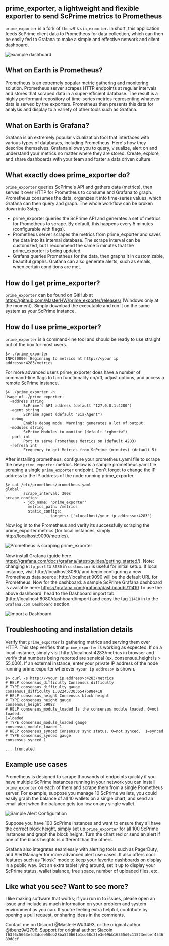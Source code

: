 ## prime_exporter, a lightweight and flexible exporter to send ScPrime metrics to Prometheus
`prime_exporter` is a fork of `tbenz9`'s `sia_exporter`.
In short, this application feeds ScPrime client data to Prometheus for data
collection, which can then be easily fed to Grafana to make a simple and effective
network and client dashboard.

![example dashboard](https://grafana.com/api/dashboards/11410/images/7292/image)

## What on Earth is Prometheus?
Prometheus is an extremely popular metric gathering and monitoring solution.
Prometheus server scrapes HTTP endpoints at regular intervals and stores that
scraped data in a super-efficient database. The result is a highly performant
repository of time-series metrics representing whatever data is served by the
exporters. Prometheus then presents this data for analysis and display to a
variety of other tools such as Grafana.

## What on Earth is Grafana?
Grafana is an extremely popular vizualization tool that interfaces with various
types of databases, including Prometheus. Here's how they describe themselves.
Grafana allows you to query, visualize, alert on and understand your metrics no
matter where they are stored. Create, explore, and share dashboards with your
team and foster a data driven culture.

## What exactly does prime_exporter do?
`prime_exporter` queries ScPrime's API and gathers data (metrics), then serves it over
HTTP for Prometheus to consume and Grafana to graph. Prometheus consumes the
data, organizes it into time-series values, which Grafana can then query and
graph. The whole workflow can be broken down into 3step.
*  prime_exporter queries the ScPrime API and generates a set of metrics for
   Prometheus to scrape. By default, this happens every 5 minutes (configurable
   with flags).
*  Prometheus server scrapes the metrics from prime_exporter and saves the data
   into its internal database. The scrape interval can be customized, but I
   recommend the same 5 minutes that the prime_exporter is being updated.
*  Grafana queries Prometheus for the data, then graphs it in customizable,
   beautiful graphs. Grafana can also generate alerts, such as emails, when
   certain conditions are met.

## How do I get prime_exporter?
`prime_exporter` can be found on GitHub at
https://github.com/MasterHW/prime_exporter/releases/ (Windows only at the moment).
Simply download the executable and run it on the same system as your ScPrime instance.


## How do I use prime_exporter?
`prime_exporter` is a command-line tool and should be ready to use straight out of
the box for most users.
```
$> ./prime_exporter
INFO[0000] Beginning to metrics at http://<your ip address>:4283/metrics
```

For more advanced users prime_exporter does have a number of command-line flags to
turn functionality on/off, adjust options, and access a remote ScPrime instance.
```
$> ./prime_exporter -h
Usage of ./prime_exporter:
  -address string
        ScPrime's API address (default "127.0.0.1:4280")
  -agent string
        ScPrime agent (default "Sia-Agent")
  -debug
        Enable debug mode. Warning: generates a lot of output.
  -modules string
        ScPrime Modules to monitor (default "cghmrtw")
  -port int
        Port to serve Prometheus Metrics on (default 4283)
  -refresh int
        Frequency to get Metrics from ScPrime (minutes) (default 5)
```
After installing prometheus, configure your prometheus.yaml file to scrape the
new `prime_exporter` metrics.
Below is a sample prometheus.yaml file scraping a single `prime_exporter`
endpoint. Don't forget to change the IP address to the IP address of the node
running prime_exporter.
```
$> cat /etc/prometheus/prometheus.yaml
global:
        scrape_interval: 300s
scrape_configs:
        - job_name: 'prime_exporter'
          metrics_path: /metrics
          static_configs:
                  - targets: ['<localhost/your ip address>:4283']
```
Now log in to the Prometheus and verify its successfully scraping the
prime_exporter metrics (for local instances, simply http://localhost:9090/metrics).

![Prometheus is scraping prime_exporter](https://i.imgur.com/SEomwgE.jpg)

Now install Grafana (guide here https://grafana.com/docs/grafana/latest/guides/getting_started/).
Note: changing `http_port` to `8080` in `custom.ini` is useful for initial setup.
If local instance, visit http://localhost:8080/ and begin configuring a new Prometheus data
source: http://localhost:9090 will be the default URL for Prometheus.
Now for the dashboard: a sample ScPrime Grafana dashboard is available
here: https://grafana.com/grafana/dashboards/11410
To use the above dashboard, head to the Dashboard import tab (http://localhost:8080/dashboard/import)
and copy the tag `11410` in to the `Grafana.com Dashboard` section. 

![Import a Dashboard](https://i.imgur.com/f0Y3yl3.jpg)
        
## Troubleshooting and installation details
Verify that `prime_exporter` is gathering metrics and serving them over HTTP. This
step verifies that `prime_exporter` is working as expected. If on a local instance,
simply visit http://localhost:4283/metrics in browser and verify that numbers being
reported are sensical (ex. consensus_height is > 55,000).
If an external instance, enter your private IP address of the node running prime_exporter
wherever `<your ip address>` is shown.
```
$> curl -s http://<your ip address>:4283/metrics
# HELP consensus_difficulty Consensus difficulty
# TYPE consensus_difficulty gauge
consensus_difficulty 1.0224573036547688e+18
# HELP consensus_height Consensus block height
# TYPE consensus_height gauge
consensus_height 59082
# HELP consensus_module_loaded Is the consensus module loaded. 0=not loaded.
1=loaded
# TYPE consensus_module_loaded gauge
consensus_module_loaded 1
# HELP consensus_synced Consensus sync status, 0=not synced.  1=synced
# TYPE consensus_synced gauge
consensus_synced 1

... truncated
```

## Example use cases
Prometheus is designed to scrape thousands of endpoints quickly if you have
multiple ScPrime instances running in your network you can install `prime_exporter` on
each of them and scrape them from a single Prometheus server. For example,
suppose you manage 10 ScPrime wallets, you could easily graph the balance of all 10
wallets on a single chart, and send an email alert when the balance gets too low
on any single wallet.

![Sample Alert Configuration](https://i.imgur.com/xMYw1R9.png)

Suppose you have 100 ScPrime instances and want to ensure they all have the correct
block height, simply set up `prime_exporter` for all 100 ScPrime instances and graph
the block height. Turn the chart red or send an alert if one of the block
heights is different than the others.

Grafana also integrates seamlessly with alerting tools such as PagerDuty, and
AlertManager for more advanced alert use cases. It also offers cool features
such as "kiosk" mode to keep your favorite dashboards on display in a public
way. Got an extra tablet lying around, set it up to display your ScPrime status,
wallet balance, free space, number of uploaded files, etc.

## Like what you see? Want to see more?
I like making software that works; if you run in to issues, please open an issue and
include as much information on your problem and system environment as you can.
If you're feeling extra helpful, contribute by opening a pull request, or sharing
ideas in the comments.

Contact me on Discord @MasterHW#3493, or the original author @tbenz9#2796.
Support for original author: Siacoin
`f63f6c5663efd3dcee50eb28ba520661b1cd68c3fe3e09bb16355d0c11523eebef454689d8cf`
